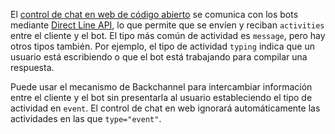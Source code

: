 El <a href="https://github.com/Microsoft/BotFramework-WebChat" target="_blank">control de chat en web de código abierto</a> se comunica con los bots mediante [Direct Line API](https://docs.botframework.com/en-us/restapi/directline3/#navtitle), lo que permite que se envíen y reciban `activities` entre el cliente y el bot. El tipo más común de actividad es `message`, pero hay otros tipos también. Por ejemplo, el tipo de actividad `typing` indica que un usuario está escribiendo o que el bot está trabajando para compilar una respuesta. 

Puede usar el mecanismo de Backchannel para intercambiar información entre el cliente y el bot sin presentarla al usuario estableciendo el tipo de actividad en `event`. El control de chat en web ignorará automáticamente las actividades en las que `type="event"`.